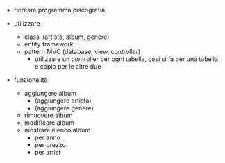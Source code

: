 
- ricreare programma discografia

- utilizzare
    - classi (artista, album, genere)
    - entity framework
    - pattern MVC (database, view, controller)
        - utilizzare un controller per ogni tabella, cosi si fa per una tabella e copio per le altre due

- funzionalità
    - aggiungere album
        - (aggiungere artista)
        - (aggiungere genere)
    - rimuovere album
    - modificare album
    - mostrare elenco album
        - per anno
        - per prezzo
        - per artist


